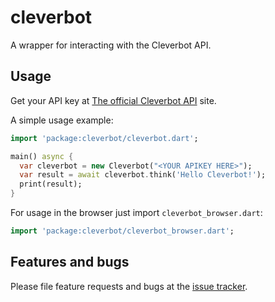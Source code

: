 # cleverbot

A wrapper for interacting with the Cleverbot API.

## Usage

Get your API key at [The official Cleverbot API][cleverbot-api] site.

A simple usage example:

```dart
import 'package:cleverbot/cleverbot.dart';

main() async {
  var cleverbot = new Cleverbot("<YOUR APIKEY HERE>");
  var result = await cleverbot.think('Hello Cleverbot!');
  print(result);
}
```

For usage in the browser just import `cleverbot_browser.dart`:

```dart
import 'package:cleverbot/cleverbot_browser.dart';
```

## Features and bugs

Please file feature requests and bugs at the [issue tracker][tracker].

[tracker]: https://github.com/rinukkusu/cleverbot-dart/issues
[cleverbot-api]: http://www.cleverbot.com/api/